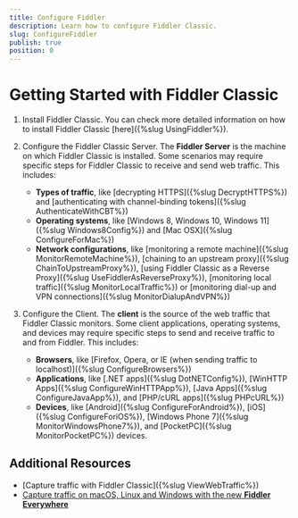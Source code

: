 ```yaml
---
title: Configure Fiddler
description: Learn how to configure Fiddler Classic.
slug: ConfigureFiddler
publish: true
position: 0
---
```


# Getting Started with Fiddler Classic


1. Install Fiddler Classic. You can check more detailed information on how to install Fiddler Classic [here]({%slug UsingFiddler%}).

2. Configure the Fiddler Classic Server. The **Fiddler Server** is the machine on which Fiddler Classic is installed. Some scenarios may require specific steps for Fiddler Classic to receive and send web traffic. This includes:

    - **Types of traffic**, like [decrypting HTTPS]({%slug DecryptHTTPS%}) and [authenticating with channel-binding tokens]({%slug AuthenticateWithCBT%})
    - **Operating systems**, like [Windows 8, Windows 10, Windows 11]({%slug Windows8Config%}) and [Mac OSX]({%slug ConfigureForMac%})
    - **Network configurations**, like [monitoring a remote machine]({%slug MonitorRemoteMachine%}), [chaining to an upstream proxy]({%slug ChainToUpstreamProxy%}), [using Fiddler Classic as a Reverse Proxy]({%slug UseFiddlerAsReverseProxy%}), [monitoring local traffic]({%slug MonitorLocalTraffic%}) or [monitoring dial-up and VPN connections]({%slug MonitorDialupAndVPN%})

3. Configure the Client. The **client** is the source of the web traffic that Fiddler Classic monitors. Some client applications, operating systems, and devices may require specific steps to send and receive traffic to and from Fiddler. This includes:

    - **Browsers**, like [Firefox, Opera, or IE (when sending traffic to localhost)]({%slug ConfigureBrowsers%})
    - **Applications**, like [.NET apps]({%slug DotNETConfig%}), [WinHTTP Apps]({%slug ConfigureWinHTTPApp%}), [Java Apps]({%slug ConfigureJavaApp%}), and [PHP/cURL apps]({%slug PHPcURL%})
    - **Devices**, like [Android]({%slug ConfigureForAndroid%}), [iOS]({%slug ConfigureForiOS%}), [Windows Phone 7]({%slug MonitorWindowsPhone7%}), and [PocketPC]({%slug MonitorPocketPC%}) devices.


## Additional Resources

- [Capture traffic with Fiddler Classic]({%slug ViewWebTraffic%})
- [Capture traffic on macOS, Linux and Windows with the new **Fiddler Everywhere**](https://docs.telerik.com/fiddler-everywhere)
